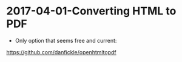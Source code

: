 2017-04-01-Converting HTML to PDF
=================================

- Only option that seems free and current:

https://github.com/danfickle/openhtmltopdf





